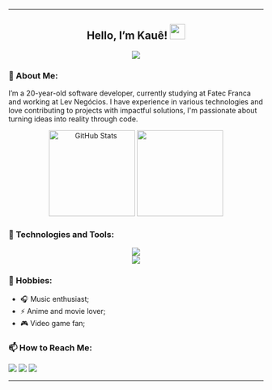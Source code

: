 
---

<div align="center">
  
  ## Hello, I’m Kauê! <img height="30" src="https://emoji.gg/assets/emoji/7333-parrotdance.gif">

</div>
  
<div align="center">
  <img src="https://komarev.com/ghpvc/?username=Kaue404&style=flat-square alt=""/>
</div>

### 🚀 About Me:

<div align="left">
  
  I’m a 20-year-old software developer, currently studying at Fatec Franca and working at Lev Negócios. I have experience in various technologies and love contributing to projects with impactful solutions, I'm passionate about turning ideas into reality through code.
  
</div>
  
<div align="center">
  <img height="170" src="https://github-readme-stats.vercel.app/api?username=Kaue404&show_icons=true&theme=radical&cache_seconds=3600" alt="GitHub Stats"/>
  <img loading="lazy" height="170" src="https://github-readme-stats.vercel.app/api/top-langs/?username=Kaue404&layout=compact&langs_count=6&theme=radical"/>
</div>

### 🎯 Technologies and Tools:
<div align="center">
  <img src="https://skillicons.dev/icons?i=figma,github,html,css,javascript,typescript,react,nextjs,vue" />
</div>
<div align="center">
  <img src="https://skillicons.dev/icons?i=docker,python,nodejs,mysql,mongodb,sequelize,flutter,c#" />
</div>

### 🎉 Hobbies:

  - 🎧 Music enthusiast;
  - ⚡️ Anime and movie lover;
  - 🎮 Video game fan;

<div>

### 📫 How to Reach Me:

</div>

<div align="left">
  <a href="https://www.instagram.com/jkaue_404/" target="_blank"><img loading="lazy" src="https://img.shields.io/badge/-Instagram-%23E4405F?style=for-the-badge&logo=instagram&logoColor=white" target="_blank"></a>
  <a href = "mailto:jkaue986@gmail.com"><img loading="lazy" src="https://img.shields.io/badge/Gmail-D14836?style=for-the-badge&logo=gmail&logoColor=white" target="_blank"></a>
  <a href="https://www.linkedin.com/in/kauê-josé-023220268" target="_blank"><img loading="lazy" src="https://img.shields.io/badge/-LinkedIn-%230077B5?style=for-the-badge&logo=linkedin&logoColor=white" target="_blank"></a>   
</div>

---
